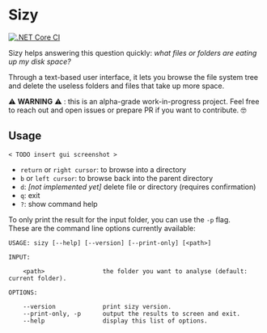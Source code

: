 # Sizy

[![.NET Core CI](https://github.com/pviotti/sizy/workflows/.NET%20Core%20CI/badge.svg)](https://github.com/pviotti/sizy/actions?query=workflow%3A%22.NET+Core+CI%22+branch%3Amaster)

Sizy helps answering this question quickly: *what files or folders are eating up my disk space?*

Through a text-based user interface, it lets you browse the file system tree
and delete the useless folders and files that take up more space.

:warning: **WARNING** :warning: : this is an alpha-grade work-in-progress project.
Feel free to reach out and open issues or prepare PR if you want to
contribute. :nerd_face:

## Usage

```
< TODO insert gui screenshot >
```

 - `return` or `right cursor`: to browse into a directory
 - `b` or `left cursor`: to browse back into the parent directory
 - `d`: *[not implemented yet]* delete file or directory (requires confirmation)
 - `q`: exit
 - `?`: show command help


To only print the result for the input folder, you can use the `-p` flag.  
These are the command line options currently available:

```
USAGE: sizy [--help] [--version] [--print-only] [<path>]

INPUT:

    <path>                the folder you want to analyse (default: current folder).

OPTIONS:

    --version             print sizy version.
    --print-only, -p      output the results to screen and exit.
    --help                display this list of options.
```
